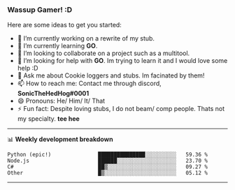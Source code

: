 ### Wassup Gamer! :D

<!--START_SECTION:waka-->

Here are some ideas to get you started:

- 🔭 I’m currently working on a rewrite of my stub.
- 🌱 I’m currently learning **GO**.
- 👯 I’m looking to collaborate on a project such as a multitool.
- 🤔 I’m looking for help with **GO**. Im trying to learn it and I would love some help :D
- 💬 Ask me about Cookie loggers and stubs. Im facinated by them!
- 📫 How to reach me: Contact me through discord, **SonicTheHedHog#0001**
- 😄 Pronouns: He/ Him/ It/ That
- ⚡ Fun fact: Despite loving stubs, I do not beam/ comp people. Thats not my specialty. **tee hee**

-------

📊 **Weekly development breakdown**
```text
Python (epic!)               ███████████████░░░░░░░░░░   59.36 % 
Node.js                      ██████░░░░░░░░░░░░░░░░░░░   23.70 % 
C#                           ██▒░░░░░░░░░░░░░░░░░░░░░░   09.27 % 
Other                        █▒░░░░░░░░░░░░░░░░░░░░░░░   05.12 % 
```
<!--END_SECTION:waka-->

-------
